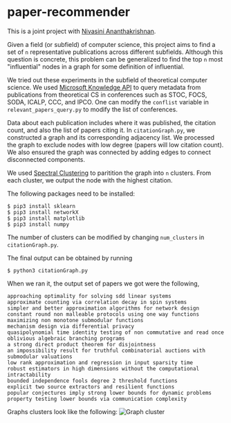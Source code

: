# paper-recommender

This is a joint project with [Nivasini Ananthakrishnan](https://nivasini.github.io/). 

Given a field (or subfield) of computer science, this project aims to find a set of ```n``` representative publications across different subfields. Although this question is concrete, this problem can be generalized to find the top ```n``` most "influential" nodes in a graph for some definition of influential. 

We tried out these experiments in the subfield of theoretical computer science. We used [Microsoft Knowledge API](https://docs.microsoft.com/en-us/academic-services/knowledge-exploration-service/?view=makes-3.0) to query metadata from publications from theoretical CS in conferences such as STOC, FOCS, SODA, ICALP, CCC, and IPCO. One can modify the ```conflist``` variable in ```relevant_papers_query.py``` to modify the list of conferences.

Data about each publication includes where it was published, the citation count, and also the list of papers citing it. In ```citationGraph.py```, we constructed a graph and its corresponding adjacency list. We processed the graph to exclude nodes with low degree (papers will low citation count). We also ensured the graph was connected by adding edges to connect disconnected components. 

We used [Spectral Clustering](https://en.wikipedia.org/wiki/Spectral_clustering) to paritition the graph into ```n``` clusters. From each cluster, we output the node with the highest citation. 

The following packages need to be installed: 

```
$ pip3 install sklearn 
$ pip3 install networkX 
$ pip3 install matplotlib 
$ pip3 install numpy

```

The number of clusters can be modified by changing ```num_clusters``` in ```citationGraph.py```. 

The final output can be obtained by running 

```$ python3 citationGraph.py```

When we ran it, the output set of papers we got were the following, 
```
approaching optimality for solving sdd linear systems
approximate counting via correlation decay in spin systems
simpler and better approximation algorithms for network design
constant round non malleable protocols using one way functions
maximizing non monotone submodular functions
mechanism design via differential privacy
quasipolynomial time identity testing of non commutative and read once oblivious algebraic branching programs
a strong direct product theorem for disjointness
an impossibility result for truthful combinatorial auctions with submodular valuations
low rank approximation and regression in input sparsity time
robust estimators in high dimensions without the computational intractability
bounded independence fools degree 2 threshold functions
explicit two source extractors and resilient functions
popular conjectures imply strong lower bounds for dynamic problems
property testing lower bounds via communication complexity

```

Graphs clusters look like the following: 
![Graph cluster](cluster.png)

